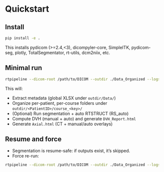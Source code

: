 # Quickstart

## Install

```bash
pip install -e .
```

This installs pydicom (>=2.4,<3), dicompyler-core, SimpleITK, pydicom-seg, plotly, TotalSegmentator, rt-utils, dcm2niix, etc.

## Minimal run

```bash
rtpipeline --dicom-root /path/to/DICOM --outdir ./Data_Organized --logs ./Logs -v
```

This will:
- Extract metadata (global XLSX under `outdir/Data/`)
- Organize per-patient, per-course folders under `outdir/<PatientID>/course_<key>/`
- (Optional) Run segmentation + auto RTSTRUCT (RS_auto)
- Compute DVH (manual + auto) and generate `DVH_Report.html`
- Generate `Axial.html` (CT + manual/auto overlays)

## Resume and force

- Segmentation is resume-safe: if outputs exist, it’s skipped.
- Force re-run:

```bash
rtpipeline --dicom-root /path/to/DICOM --outdir ./Data_Organized --logs ./Logs --force-segmentation
```

